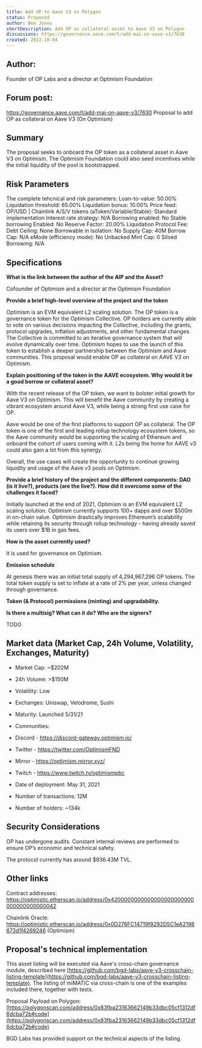 ```yaml
---
title: Add OP to Aave V3 on Polygon
status: Proposed
author: Ben Jones
shortDescription: Add OP as collateral asset to Aave V3 on Polygon
discussions: https://governance.aave.com/t/add-mai-on-aave-v3/7630
created: 2022-10-04
---
```


## Author: 
Founder of OP Labs and a director at Optimism Foundation

## Forum post: 

https://governance.aave.com/t/add-mai-on-aave-v3/7630
Proposal to add OP as collateral on Aave V3 (On Optimism)

## Summary

The proposal seeks to onboard the OP token as a collateral asset in Aave V3 on Optimism. 
The Optimism Foundation could also seed incentives while the initial liquidity of the pool is bootstrapped.

## Risk Parameters

The complete tehcnical and risk parameters:
Loan-to-value: 50.00%
Liquidation threshold: 65.00%
Liquidation bonus: 10.00%
Price feed: OP/USD | Chainlink
A/S/V tokens (aToken/Variable/Stable): Standard implementation
Interest rate strategy: N/A
Borrowing enabled: No
Stable borrowing Enabled: No
Reserve Factor: 20.00%
Liquidation Protocol Fee:
Debt Ceiling: None
Borrowable in Isolation: No
Supply Cap: 40M
Borrow Cap: N/A
eMode (efficiency mode): No
Unbacked Mint Cap: 0
Siloed Borrowing: N/A

## Specifications
**What is the link between the author of the AIP and the Asset?**

Cofounder of Optimism and a director at the Optimism Foundation

**Provide a brief high-level overview of the project and the token**

Optimism is an EVM equivalent L2 scaling solution. The OP token is a governance token for the Optimism Collective.
OP holders are currently able to vote on various decisions impacting the Collective, including the grants, protocol upgrades, inflation adjustments, and other fundamental changes. 
The Collective is committed to an iterative governance system that will evolve dynamically over time. 
Optimism hopes to use the launch of this token to establish a deeper partnership between the Optimism and Aave communities. 
This proposal would enable OP as collateral on AAVE V3 on Optimism.

**Explain positioning of the token in the AAVE ecosystem. Why would it be a good borrow or collateral asset?**

With the recent release of the OP token, we want to bolster initial growth for Aave V3 on Optimism. This will benefit the Aave community by creating a vibrant ecosystem around Aave V3, while being a strong first use case for OP.

Aave would be one of the first platforms to support OP as collateral. The OP token is one of the first and leading rollup technology ecosystem tokens, so the Aave community would be supporting the scaling of Ethereum and onboard the cohort of users coming with it. 
L2s being the home for AAVE v3 could also gain a lot from this synergy.

Overall, the use cases will create the opportunity to continue growing liquidity and usage of the Aave v3 pools on Optimism.

**Provide a brief history of the project and the different components: DAO (is it live?), products (are the live?). How did it overcome some of the challenges it faced?**

Initially launched at the end of 2021, Optimism is an EVM equivalent L2 scaling solution. Optimism currently supports 100+ dapps and over $500m in on-chain value. 
Optimism drastically improves Ethereum’s scalability while retaining its security through rollup technology - having already saved its users over $1B in gas fees. 

**How is the asset currently used?**

It is used for governance on Optimism.

**Emission schedule**

At genesis there was an initial total supply of 4,294,967,296 OP tokens. The total token supply is set to inflate at a rate of 2% per year, unless changed through governance.

**Token (& Protocol) permissions (minting) and upgradability.**

**Is there a multisig? What can it do? Who are the signers?**

TODO

## Market data (Market Cap, 24h Volume, Volatility, Exchanges, Maturity)

- Market Cap: ~$202M
- 24h Volume: >$150M
- Volatility: Low
- Exchanges: Uniswap, Velodrome, Sushi
- Maturity: Launched 5/31/21
- Communities:
- Discord - https://discord-gateway.optimism.io/
- Twitter - https://twitter.com/OptimismFND 
- Mirror - https://optimism.mirror.xyz/ 
- Twitch - https://www.twitch.tv/optimismpbc 

- Date of deployment: May 31, 2021
- Number of transactions: 12M
- Number of holders: ~134k

## Security Considerations
OP has undergone audits. Constant internal reviews are performed to ensure OP’s economic and technical safety.

The protocol currently has around $936.43M TVL.

## Other links

Contract addresses: https://optimistic.etherscan.io/address/0x4200000000000000000000000000000000000042

Chainlink Oracle: https://optimistic.etherscan.io/address/0x0D276FC14719f9292D5C1eA2198673d1f4269246 (Optimism)

## Proposal's technical implementation

This asset listing will be executed via Aave's cross-chain governance module, described here [https://github.com/bgd-labs/aave-v3-crosschain-listing-template](https://github.com/bgd-labs/aave-v3-crosschain-listing-template). The listing of miMATIC via cross-chain is one of the examples included there, together with tests.

Proposal Payload on Polygon: [https://polygonscan.com/address/0x83fba23163662149b33dbc05cf1312df6dcba72b#code](https://polygonscan.com/address/0x83fba23163662149b33dbc05cf1312df6dcba72b#code)

BGD Labs has provided support on the technical aspects of the listing.
